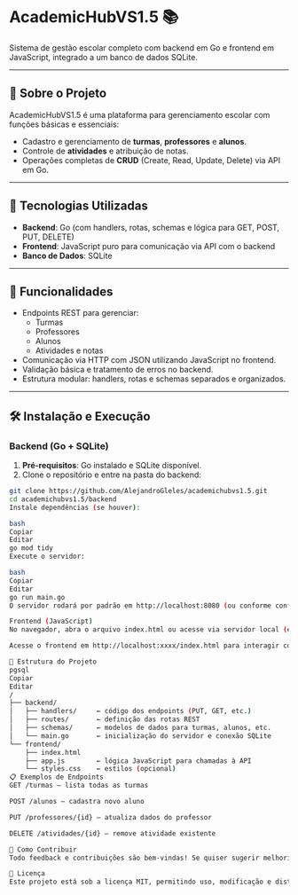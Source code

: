 # AcademicHubVS1.5 📚

Sistema de gestão escolar completo com backend em Go e frontend em JavaScript, integrado a um banco de dados SQLite.

---

## 🧠 Sobre o Projeto

AcademicHubVS1.5 é uma plataforma para gerenciamento escolar com funções básicas e essenciais:
- Cadastro e gerenciamento de **turmas**, **professores** e **alunos**.
- Controle de **atividades** e atribuição de notas.
- Operações completas de **CRUD** (Create, Read, Update, Delete) via API em Go.

---

## 🧩 Tecnologias Utilizadas

- **Backend**: Go (com handlers, rotas, schemas e lógica para GET, POST, PUT, DELETE)
- **Frontend**: JavaScript puro para comunicação via API com o backend
- **Banco de Dados**: SQLite

---

## 🚀 Funcionalidades

- Endpoints REST para gerenciar:
  - Turmas
  - Professores
  - Alunos
  - Atividades e notas
- Comunicação via HTTP com JSON utilizando JavaScript no frontend.
- Validação básica e tratamento de erros no backend.
- Estrutura modular: handlers, rotas e schemas separados e organizados.

---

## 🛠 Instalação e Execução

### Backend (Go + SQLite)

1. **Pré-requisitos**: Go instalado e SQLite disponível.
2. Clone o repositório e entre na pasta do backend:

```bash
git clone https://github.com/AlejandroGleles/academichubvs1.5.git
cd academichubvs1.5/backend
Instale dependências (se houver):

bash
Copiar
Editar
go mod tidy
Execute o servidor:

bash
Copiar
Editar
go run main.go
O servidor rodará por padrão em http://localhost:8080 (ou conforme configurado).

Frontend (JavaScript)
No navegador, abra o arquivo index.html ou acesse via servidor local (ex: Live Server).

Acesse o frontend em http://localhost:xxxx/index.html para interagir com a API.

🧪 Estrutura do Projeto
pgsql
Copiar
Editar
/
├── backend/
│   ├── handlers/     ← código dos endpoints (PUT, GET, etc.)
│   ├── routes/       ← definição das rotas REST
│   ├── schemas/      ← modelos de dados para turmas, alunos, etc.
│   └── main.go       ← inicialização do servidor e conexão SQLite
└── frontend/
    ├── index.html
    ├── app.js        ← lógica JavaScript para chamadas à API
    └── styles.css    ← estilos (opcional)
📋 Exemplos de Endpoints
GET /turmas – lista todas as turmas

POST /alunos – cadastra novo aluno

PUT /professores/{id} – atualiza dados do professor

DELETE /atividades/{id} – remove atividade existente

🎯 Como Contribuir
Todo feedback e contribuições são bem-vindas! Se quiser sugerir melhorias ou novas funcionalidades, é só abrir uma issue ou enviar um pull request.

📄 Licença
Este projeto está sob a licença MIT, permitindo uso, modificação e distribuição com liberdade.
